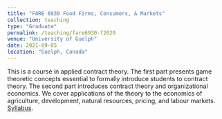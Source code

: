 ```yaml
---
title: "FARE 6930 Food Firms, Consumers, & Markets"
collection: teaching
type: "Graduate"
permalink: /teaching/fare6930-f2020
venue: "University of Guelph"
date: 2021-09-05
location: "Guelph, Canada"
---
```


This is a course in applied contract theory. The first part presents game theoretic concepts essential to formally introduce students to contract theory. The second part introduces contract theory and organizational economics. We cover applications of the theory to the economics of agriculture, development, natural resources, pricing, and labour markets.
[Syllabus](http://jgnunol.github.io/files/fare6930_f20Syllabus.pdf).
